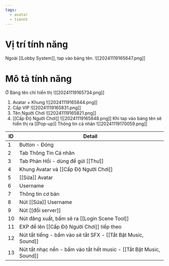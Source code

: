 ```yaml
---
tags:
  - avatar
  - tiennt
---
```

# Vị trí tính năng
Ngoài [[Lobby System]], tap vào bảng tên.
![[20241119165647.png]]

# Mô tả tính năng
Ở Bảng tên chỉ hiển thị
![[20241119165734.png]]
1. Avatar + Khung ![[20241119165844.png]]
2. Cấp VIP ![[20241119165831.png]]
3. Tên Người Chơi ![[20241119165821.png]]
4. [[Cấp Độ Người Chơi]] ![[20241119165848.png]]
Khi tap vào bảng tên sẽ hiển thị ra [[Pop-up]] Thông tin cá nhân
![[20241119170059.png]]

| ID  | Detail                                                              |
| --- | ------------------------------------------------------------------- |
| 1   | Button - Đóng                                                       |
| 2   | Tab Thông Tin Cá nhân                                               |
| 3   | Tab Phản Hồi - dùng để gửi [[Thư]]                                  |
| 4   | Khung Avatar và [[Cấp Độ Người Chơi]]                               |
| 5   | [[Sửa]] Avatar                                                      |
| 6   | Username                                                            |
| 7   | Thông tin cơ bản                                                    |
| 8   | Nút [[Sửa]] Username                                                |
| 9   | Nút [[đổi server]]                                                  |
| 10  | Nút đăng xuất, bấm sẽ ra [[Login Scene Tool]]                       |
| 11  | EXP để lên [[Cấp Độ Người Chơi]] tiếp theo                          |
| 12  | Nút tắt tiếng - bấm vào sẽ tắt SFX - [[Tắt Bật Music, Sound]]       |
| 13  | Nút tắt nhạc nền - bấm vào tắt hết music - [[Tắt Bật Music, Sound]] |
